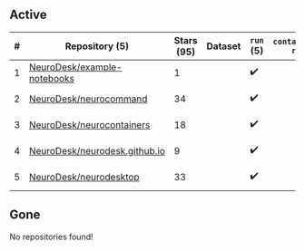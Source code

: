 ## Active
| # | Repository (5) | Stars (95) | Dataset | `run` (5) | `containers-run` | Last Modified |
| --- | --- | --- | --- | --- | --- | --- |
| 1 | [NeuroDesk/example-notebooks](https://github.com/NeuroDesk/example-notebooks) | 1 |  | :heavy_check_mark: |  | 2024-03-19 23:22:51+00:00 |
| 2 | [NeuroDesk/neurocommand](https://github.com/NeuroDesk/neurocommand) | 34 |  | :heavy_check_mark: |  | 2024-03-20 04:52:25+00:00 |
| 3 | [NeuroDesk/neurocontainers](https://github.com/NeuroDesk/neurocontainers) | 18 |  | :heavy_check_mark: |  | 2024-03-20 05:09:04+00:00 |
| 4 | [NeuroDesk/neurodesk.github.io](https://github.com/NeuroDesk/neurodesk.github.io) | 9 |  | :heavy_check_mark: |  | 2024-03-19 22:05:48+00:00 |
| 5 | [NeuroDesk/neurodesktop](https://github.com/NeuroDesk/neurodesktop) | 33 |  | :heavy_check_mark: |  | 2024-03-20 01:37:44+00:00 |

## Gone
No repositories found!
